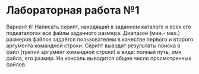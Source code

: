 # Лабораторная работа №1

Вариант 6: Написать скрипт, находящий в заданном каталоге и всех его подкаталогах все файлы заданного размера. Диапазон (мин.- мах.) размеров файлов задаётся пользователем в качестве первого и второго аргумента командной строки. Скрипт выводит результаты поиска в файл (третий аргумент командной строки) в виде: полный путь, имя файла, его размер. На консоль выводится общее число просмотренных файлов.
